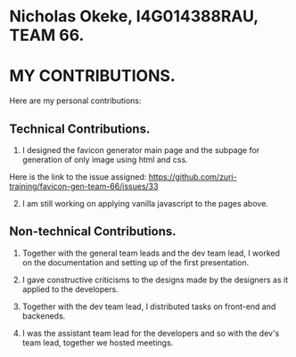 # Nicholas Okeke, I4G014388RAU, TEAM 66.

# MY CONTRIBUTIONS.

Here are my personal contributions:

## Technical Contributions.

1. I designed the favicon generator main page and the subpage for generation of only image using html and css.

Here is the link to the issue assigned:
https://github.com/zuri-training/favicon-gen-team-66/issues/33

2. I am still working on applying vanilla javascript to the pages above.

## Non-technical Contributions.
1. Together with the general team leads and the dev team lead, I worked on the documentation and setting up of the first presentation. 

2. I gave constructive criticisms to the designs made by the designers as it applied to the developers.

3. Together with the dev team lead, I distributed tasks on front-end and backeneds.

4. I was the assistant team lead for the developers and so with the dev's team lead, together we hosted meetings.